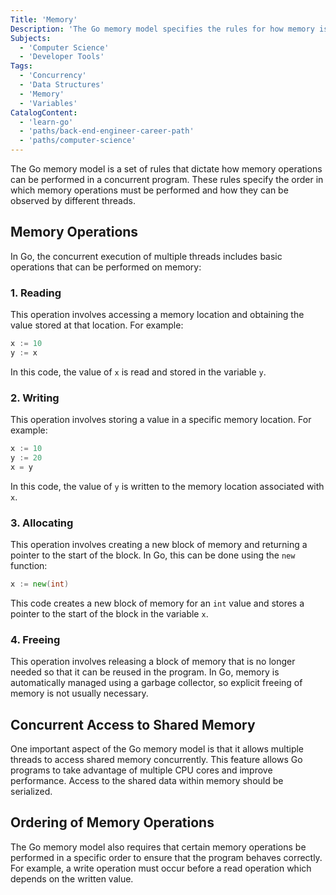 ```yaml
---
Title: 'Memory'
Description: 'The Go memory model specifies the rules for how memory is accessed and modified in concurrent programs.'
Subjects:
  - 'Computer Science'
  - 'Developer Tools'
Tags:
  - 'Concurrency'
  - 'Data Structures'
  - 'Memory'
  - 'Variables'
CatalogContent:
  - 'learn-go'
  - 'paths/back-end-engineer-career-path'
  - 'paths/computer-science'
---
```


The Go memory model is a set of rules that dictate how memory operations can be performed in a concurrent program. These rules specify the order in which memory operations must be performed and how they can be observed by different threads.

## Memory Operations

In Go, the concurrent execution of multiple threads includes basic operations that can be performed on memory:

### 1. Reading

This operation involves accessing a memory location and obtaining the value stored at that location. For example:

```go
x := 10
y := x
```

In this code, the value of `x` is read and stored in the variable `y`.

### 2. Writing

This operation involves storing a value in a specific memory location. For example:

```go
x := 10
y := 20
x = y
```

In this code, the value of `y` is written to the memory location associated with `x`.

### 3. Allocating

This operation involves creating a new block of memory and returning a pointer to the start of the block. In Go, this can be done using the `new` function:

```go
x := new(int)
```

This code creates a new block of memory for an `int` value and stores a pointer to the start of the block in the variable `x`.

### 4. Freeing

This operation involves releasing a block of memory that is no longer needed so that it can be reused in the program. In Go, memory is automatically managed using a garbage collector, so explicit freeing of memory is not usually necessary.

## Concurrent Access to Shared Memory

One important aspect of the Go memory model is that it allows multiple threads to access shared memory concurrently. This feature allows Go programs to take advantage of multiple CPU cores and improve performance. Access to the shared data within memory should be serialized.

## Ordering of Memory Operations

The Go memory model also requires that certain memory operations be performed in a specific order to ensure that the program behaves correctly. For example, a write operation must occur before a read operation which depends on the written value.
